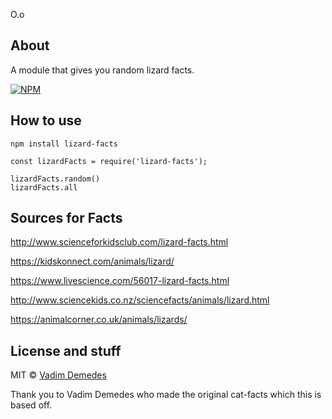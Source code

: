 
O.o

## About

A module that gives you random lizard facts.

[![NPM](https://nodei.co/npm/lizard-facts.png)](https://nodei.co/npm/lizard-facts/)

## How to use

``npm install lizard-facts``

```
const lizardFacts = require('lizard-facts');

lizardFacts.random()
lizardFacts.all

```


## Sources for Facts

http://www.scienceforkidsclub.com/lizard-facts.html

https://kidskonnect.com/animals/lizard/

https://www.livescience.com/56017-lizard-facts.html

http://www.sciencekids.co.nz/sciencefacts/animals/lizard.html

https://animalcorner.co.uk/animals/lizards/

## License and stuff

MIT © [Vadim Demedes](https://github.com/vdemedes)

Thank you to Vadim Demedes who made the original cat-facts which this is based off.
